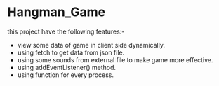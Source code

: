 # Hangman_Game
this project have the following features:-
- view some data of game in client side dynamically.
- using fetch to get data from json file.
- using some sounds from external file to make game more effective.
- using addEventListener() method.
- using function for every process.  
